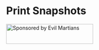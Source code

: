 # Print Snapshots

<a href="https://evilmartians.com/?utm_source=print-snapshots">
  <img src="https://evilmartians.com/badges/sponsored-by-evil-martians.svg"
       alt="Sponsored by Evil Martians" width="236" height="54">
</a>
